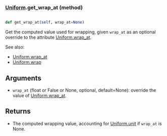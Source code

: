 ### [Uniform](Uniform.md).get_wrap_at (method)


```py

def get_wrap_at(self, wrap_at=None)

```



Get the computed value used for wrapping, given `wrap_at` as an optional
override to the attribute [Uniform.wrap_at](Uniform.wrap_at.md).

See also:

* [Uniform.wrap_at](Uniform.wrap_at.md)
* [Uniform.wrap](Uniform.wrap.md)

Arguments
------------
* `wrap_at` (float or False or None, optional, default=None): override
    the value of [Uniform.wrap_at](Uniform.wrap_at.md).

Returns
----------
* The computed wrapping value, accounting for [Uniform.unit](Uniform.unit.md) if `wrap_at`
    is None.

